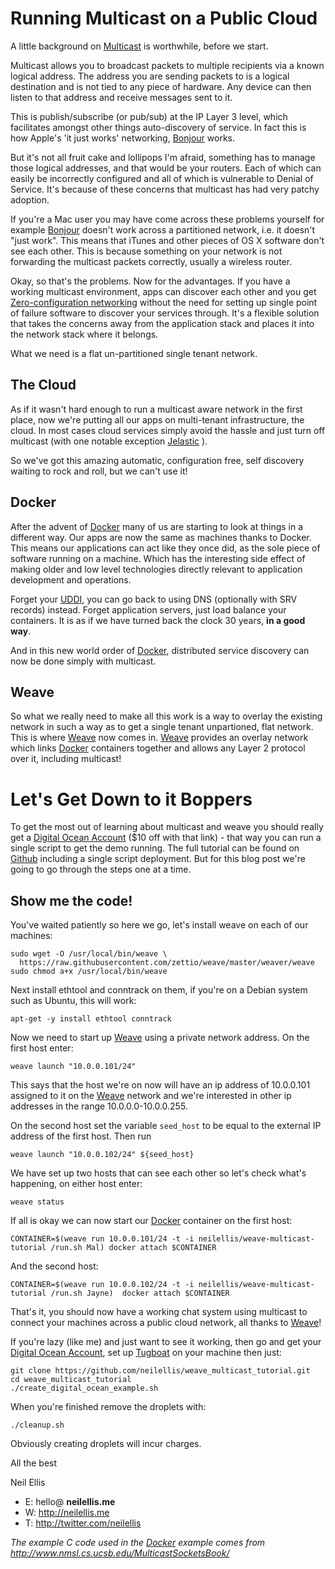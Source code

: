 Running Multicast on a Public Cloud
===================================

A little background on [Multicast](http://en.wikipedia.org/wiki/IP_multicast) is worthwhile, before we start.

Multicast allows you to broadcast packets to multiple recipients via a known logical address. The address you are sending packets to is a logical destination and is not tied to any piece of hardware. Any device can then listen to that address and receive messages sent to it.

This is publish/subscribe (or pub/sub) at the IP Layer 3 level, which facilitates amongst other things auto-discovery of service. In fact this is how Apple's 'it just works' networking, [Bonjour](http://www.apple.com/support/bonjour/) works.

But it's not all fruit cake and lollipops I'm afraid, something has to manage those logical addresses, and that would be your routers. Each of which can easily be incorrectly configured and all of which is vulnerable to Denial of Service. It's because of these concerns that multicast has had very patchy adoption.

If you're a Mac user you may have come across these problems yourself for example [Bonjour](http://www.apple.com/support/bonjour/) doesn't work across a partitioned network, i.e. it doesn't "just work". This means that iTunes and other pieces of OS X software don't see each other. This is because something on your network is not forwarding the multicast packets correctly, usually a wireless router.

Okay, so that's the problems. Now for the advantages. If you have a working multicast environment, apps can discover each other and you get [Zero-configuration networking](http://en.wikipedia.org/wiki/Zero-configuration_networking) without the need for setting up single point of failure software to discover your services through. It's a flexible solution that takes the concerns away from the application stack and places it into the network stack where it belongs.

What we need is a flat un-partitioned single tenant network.

The Cloud
---------

As if it wasn't hard enough to run a multicast aware network in the first place, now we're putting all our apps on multi-tenant infrastructure, the cloud. In most cases cloud services simply avoid the hassle and just turn off multicast (with one notable exception [Jelastic](http://jelastic.com/) ).

So we've got this amazing automatic, configuration free, self discovery waiting to rock and roll, but we can't use it!

Docker
------

After the advent of [Docker](https://www.docker.com/) many of us are starting to look at things in a different way. Our apps are now the same as machines thanks to Docker. This means our applications can act like they once did, as the sole piece of software running on a machine. Which has the interesting side effect of making older and low level technologies directly relevant to application development and operations.

Forget your [UDDI](http://en.wikipedia.org/wiki/Universal_Description_Discovery_and_Integration), you can go back to using DNS (optionally with SRV records) instead. Forget application servers, just load balance your containers. It is as if we have turned back the clock 30 years, **in a good way**.

And in this new world order of [Docker](https://www.docker.com/), distributed service discovery can now be done simply with multicast.

Weave
-----

So what we really need to make all this work is a way to overlay the existing network in such a way as to get a single tenant unpartioned, flat network. This is where [Weave](https://github.com/zettio/weave) now comes in. [Weave](https://github.com/zettio/weave) provides an overlay network which links [Docker](https://www.docker.com/) containers together and allows any Layer 2 protocol over it, including multicast!

Let's Get Down to it Boppers
============================

To get the most out of learning about multicast and weave you should really get a [Digital Ocean Account](https://www.digitalocean.com/?refcode=7b4639fc8194) ($10 off with that link) - that way you can run a single script to get the demo running. The full tutorial can be found on [Github](https://github.com/cazcade/weave_multicast_tutorial) including a single script deployment. But for this blog post we're going to go through the steps one at a time.

Show me the code!
-----------------

You've waited patiently so here we go, let's install weave on each of our machines:

    sudo wget -O /usr/local/bin/weave \
      https://raw.githubusercontent.com/zettio/weave/master/weaver/weave
    sudo chmod a+x /usr/local/bin/weave

Next install ethtool and conntrack on them, if you're on a Debian system such as Ubuntu, this will work:

    apt-get -y install ethtool conntrack

Now we need to start up [Weave](https://github.com/zettio/weave) using a private network address. On the first host enter:

    weave launch "10.0.0.101/24"

This says that the host we're on now will have an ip address of 10.0.0.101 assigned to it on the [Weave](https://github.com/zettio/weave) network and we're interested in other ip addresses in the range 10.0.0.0-10.0.0.255.

On the second host set the variable `seed_host` to be equal to the external IP address of the first host. Then run

    weave launch "10.0.0.102/24" ${seed_host}

We have set up two hosts that can see each other so let's check what's happening, on either host enter:

    weave status

If all is okay we can now start our [Docker](https://www.docker.com/) container on the first host:

    CONTAINER=$(weave run 10.0.0.101/24 -t -i neilellis/weave-multicast-tutorial /run.sh Mal) docker attach $CONTAINER

And the second host:

    CONTAINER=$(weave run 10.0.0.102/24 -t -i neilellis/weave-multicast-tutorial /run.sh Jayne)  docker attach $CONTAINER

That's it, you should now have a working chat system using multicast to connect your machines across a public cloud network, all thanks to [Weave](https://github.com/zettio/weave)!

If you're lazy (like me) and just want to see it working, then go and get your [Digital Ocean Account](https://www.digitalocean.com/?refcode=7b4639fc8194), set up [Tugboat](https://github.com/pearkes/tugboat) on your machine then just:

    git clone https://github.com/neilellis/weave_multicast_tutorial.git
    cd weave_multicast_tutorial
    ./create_digital_ocean_example.sh

When you're finished remove the droplets with:

    ./cleanup.sh

Obviously creating droplets will incur charges.

All the best

Neil Ellis

- E: hello@ **neilellis.me**
- W: http://neilellis.me
- T: http://twitter.com/neilellis

*The example C code used in the [Docker](https://www.docker.com/) example comes from http://www.nmsl.cs.ucsb.edu/MulticastSocketsBook/*
